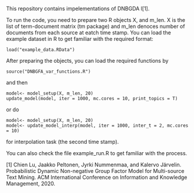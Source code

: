 This repository contains impelementations of DNBGDA l[1].

To run the code, you need to prepare two R objects X, and m_len. X is the list of term-document matrix (tm package) and m_len denoces number of documents from each source at eatch time stamp. You can load the example dataset in R to get familiar with the required format:

```
load("example_data.RData")
```

After preparing the objects, you can load the required functions by

```
source("DNBGFA_var_functions.R")
```

and then

```
model<- model_setup(X, m_len, 20)
update_model(model, iter = 1000, mc.cores = 10, print_topics = T)
```

or do

```
model<- model_setup(X, m_len, 20)
model<- update_model_interp(model, iter = 1000, inter_t = 2, mc.cores = 10)
```

for interpolation task (the second time stamp).

You can also check the file example_run.R to get familiar with the process.

[1] Chien Lu, Jaakko Peltonen, Jyrki Nummenmaa, and Kalervo Järvelin. Probabilistic Dynamic Non-negative Group Factor Model for Multi-source Text Mining. ACM International Conference on Information and Knowledge Management, 2020.
